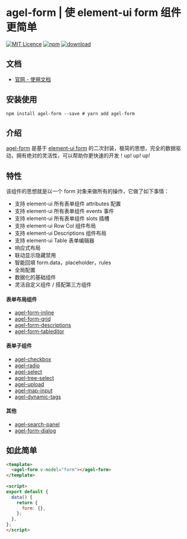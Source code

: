 # agel-form | 使 element-ui form 组件更简单

[![MIT Licence](https://badges.frapsoft.com/os/mit/mit.svg)](https://opensource.org/licenses/mit-license.php)
[![npm](https://img.shields.io/npm/v/agel-form.svg)](https://www.npmjs.com/package/agel-form)
[![download](https://img.shields.io/npm/dt/agel-form)](https://npmcharts.com/compare/agel-form?minimal=true)


## 文档

- [官网 - 使用文档](https://agrass.gitee.io/agel-form/) 


## 安装使用

`npm install agel-form --save # yarn add agel-form` 

## 介绍

[agel-form](https://agrass.gitee.io/agel-form/) 是基于 [element-ui form](https://element.eleme.cn/#/zh-CN/component/form) 的二次封装，极简的思想，完全的数据驱动，拥有绝对的灵活性，可以帮助你更快速的开发！up! up! up!


## 特性

该组件的思想就是以一个 form 对象来做所有的操作，它做了如下事情：

- 支持 element-ui 所有表单组件 attributes 配置
- 支持 element-ui 所有表单组件 events 事件
- 支持 element-ui 所有表单组件 slots 插槽
- 支持 element-ui Row Col 组件布局
- 支持 element-ui Descriptions 组件布局
- 支持 element-ui Table 表单编辑器
- 响应式布局
- 联动显示隐藏禁用
- 智能回填 form.data，placeholder，rules
- 全局配置
- 数据化的基础组件
- 灵活自定义组件 / 搭配第三方组件


#### 表单布局组件

- [agel-form-inline](https://agrass.gitee.io/agel-form/component/agel-form-layout.html) 
- [agel-form-grid](https://agrass.gitee.io/agel-form/component/agel-form-layout.html) 
- [agel-form-descriptions](https://agrass.gitee.io/agel-form/component/agel-form-layout.html) 
- [agel-form-tableditor](https://agrass.gitee.io/agel-form/component/agel-form-layout.html)

#### 表单子组件

- [agel-checkbox](https://agrass.gitee.io/agel-form/component/agel-checkbox-radio.html) 
- [agel-radio](https://agrass.gitee.io/agel-form/component/agel-checkbox-radio.html) 
- [agel-select](https://agrass.gitee.io/agel-form/component/agel-select.html) 
- [agel-tree-select](https://agrass.gitee.io/agel-form/component/agel-tree-select.html) 
- [agel-upload](https://agrass.gitee.io/agel-form/component/agel-upload.html) 
- [agel-map-input](https://agrass.gitee.io/agel-form/component/agel-map-input.html)
- [agel-dynamic-tags](https://agrass.gitee.io/agel-form/component/agel-dynamic-tags.html)  

#### 其他

- [agel-search-panel](https://agrass.gitee.io/agel-form/component/agel-search-panel.html) 
- [agel-form-dialog](https://agrass.gitee.io/agel-form/component/agel-form-dialog.html) 


## 如此简单

```html
<template>
  <agel-form v-model="form"></agel-form>
</template>
 
<script>
export default {
  data() {
    return {
      form: {},
    };
  },
};
</script>
```